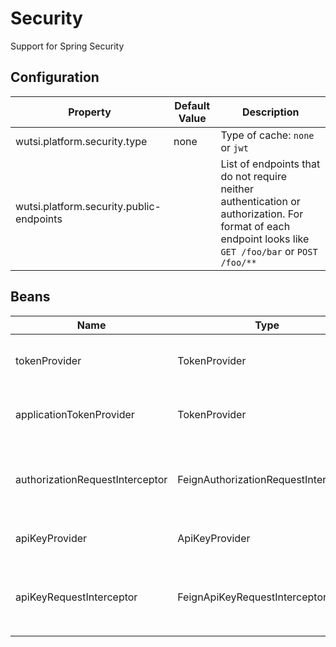 # Security

Support for Spring Security

## Configuration

| Property                                      | Default Value | Description                                                                                                                                            |
|-----------------------------------------------|---------------|--------------------------------------------------------------------------------------------------------------------------------------------------------|
| wutsi.platform.security.type                  | none          | Type of cache: `none` or `jwt`                                                                                                                         |
| wutsi.platform.security.public-endpoints      |               | List of endpoints that do not require neither authentication or authorization. For format of each endpoint looks like `GET /foo/bar` or `POST /foo/**` |

## Beans

| Name                             | Type                                 | Description                                                        |
|----------------------------------|--------------------------------------|--------------------------------------------------------------------|
| tokenProvider                    | TokenProvider                        | Returns the current authentication token                           |
| applicationTokenProvider         | TokenProvider                        | Returns the current application token                              |
| authorizationRequestInterceptor  | FeignAuthorizationRequestInterceptor | Interceptor that add `Authorization` headers to all feign requests |
| apiKeyProvider                   | ApiKeyProvider                       | Returns the current API key                                        |
| apiKeyRequestInterceptor         | FeignApiKeyRequestInterceptor        | Interceptor that add `X-Api-Key` headers to all feign requests     |
